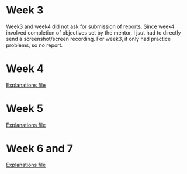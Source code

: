 # Week 3
Week3 and week4 did not ask for submission of reports. Since week4 involved completion of objectives set by the mentor, I jsut had to directly send a screenshot/screen recording. For week3, it only had practice problems, so no report. <br>
# Week 4
[Explanations file](https://github.com/ramanan849/SOC-ctrl-alt-delight/blob/822484fc1407bd3af9cf96cea1a5e8e817e43540/week4/week4-explanations.md) <br>
# Week 5
[Explanations file](https://github.com/ramanan849/SOC-ctrl-alt-delight/blob/822484fc1407bd3af9cf96cea1a5e8e817e43540/week5/week5-explanations.md) <br>
# Week 6 and 7
[Explanations file]() <br>
